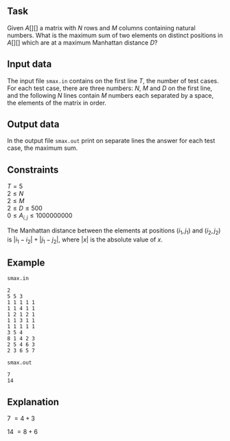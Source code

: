 ## Task

Given $A[][]$ a matrix with $N$ rows and $M$ columns containing natural numbers. What is the maximum sum of two elements on distinct positions in $A[][]$ which are at a maximum Manhattan distance $D$?

## Input data

The input file `smax.in` contains on the first line $T$, the number of test cases. For each test case, there are three numbers: $N$, $M$ and $D$ on the first line, and the following $N$ lines contain $M$ numbers each separated by a space, the elements of the matrix in order.

## Output data

In the output file `smax.out` print on separate lines the answer for each test case, the maximum sum.

## Constraints

$T = 5$  
$2 \leq N$  
$2 \leq M$  
$2 \leq D \leq 500$  
$0 \leq A_{i,j} \leq 1000000000$  

The Manhattan distance between the elements at positions $(i_1, j_1)$ and $(i_2, j_2)$ is $|i_1 - i_2| + |j_1 - j_2|$, where $|x|$ is the absolute value of $x$.

## Example

`smax.in`
```
2
5 5 3
1 1 1 1 1
1 1 4 1 1
1 2 1 2 1
1 1 3 1 1
1 1 1 1 1
3 5 4
8 1 4 2 3
2 5 4 6 3
2 3 6 5 7
```

`smax.out`
```
7
14
```

## Explanation

7 $= 4 + 3$

14 $= 8 + 6$